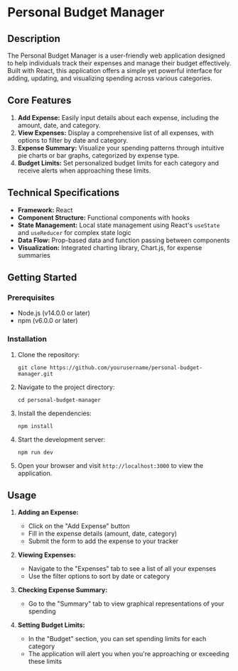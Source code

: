 # Personal Budget Manager

## Description

The Personal Budget Manager is a user-friendly web application designed to help individuals track their expenses and manage their budget effectively. Built with React, this application offers a simple yet powerful interface for adding, updating, and visualizing spending across various categories.

## Core Features

1. **Add Expense:** Easily input details about each expense, including the amount, date, and category.
2. **View Expenses:** Display a comprehensive list of all expenses, with options to filter by date and category.
3. **Expense Summary:** Visualize your spending patterns through intuitive pie charts or bar graphs, categorized by expense type.
4. **Budget Limits:** Set personalized budget limits for each category and receive alerts when approaching these limits.

## Technical Specifications

- **Framework:** React
- **Component Structure:** Functional components with hooks
- **State Management:** Local state management using React's `useState` and `useReducer` for complex state logic
- **Data Flow:** Prop-based data and function passing between components
- **Visualization:** Integrated charting library, Chart.js, for expense summaries

## Getting Started

### Prerequisites

- Node.js (v14.0.0 or later)
- npm (v6.0.0 or later)

### Installation

1. Clone the repository:
   ```
   git clone https://github.com/yourusername/personal-budget-manager.git
   ```

2. Navigate to the project directory:
   ```
   cd personal-budget-manager
   ```

3. Install the dependencies:
   ```
   npm install
   ```

4. Start the development server:
   ```
   npm run dev
   ```

5. Open your browser and visit `http://localhost:3000` to view the application.

## Usage

1. **Adding an Expense:**
   - Click on the "Add Expense" button
   - Fill in the expense details (amount, date, category)
   - Submit the form to add the expense to your tracker

2. **Viewing Expenses:**
   - Navigate to the "Expenses" tab to see a list of all your expenses
   - Use the filter options to sort by date or category

3. **Checking Expense Summary:**
   - Go to the "Summary" tab to view graphical representations of your spending

4. **Setting Budget Limits:**
   - In the "Budget" section, you can set spending limits for each category
   - The application will alert you when you're approaching or exceeding these limits